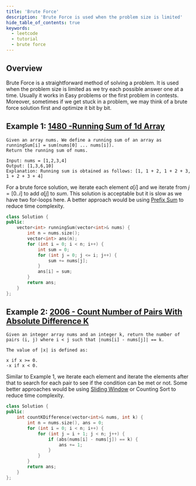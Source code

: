 ```yaml
---
title: 'Brute Force'
description: 'Brute Force is used when the problem size is limited'
hide_table_of_contents: true
keywords:
  - leetcode
  - tutorial
  - brute force
---
```


<TutorialAuthors names="@wingkwong"/>

## Overview

Brute Force is a straightforward method of solving a problem. It is used when the problem size is limited as we try each possible answer one at a time. Usually it works in Easy problems or the first problem in contests. Moreover, sometimes if we get stuck in a problem, we may think of a brute force solution first and optimize it bit by bit.

## Example 1: [1480 -Running Sum of 1d Array](https://leetcode.com/problems/running-sum-of-1d-array/)

```
Given an array nums. We define a running sum of an array as runningSum[i] = sum(nums[0] ... nums[i]).
Return the running sum of nums.

Input: nums = [1,2,3,4]
Output: [1,3,6,10]
Explanation: Running sum is obtained as follows: [1, 1 + 2, 1 + 2 + 3, 1 + 2 + 3 + 4]
```

For a brute force solution, we iterate each element $a[i]$ and we iterate from $j = [0 .. i]$ to add $a[j]$ to $sum$. This solution is acceptable but it is slow as we have two for-loops here. A better approach would be using [Prefix Sum](../basic-topics/prefix-sum) to reduce time complexity.

```cpp
class Solution {
public:
    vector<int> runningSum(vector<int>& nums) {
        int n = nums.size();
        vector<int> ans(n);
        for (int i = 0; i < n; i++) {
            int sum = 0;
            for (int j = 0; j <= i; j++) {
                sum += nums[j];
            }
            ans[i] = sum;
        }
        return ans;
    }
};
```

## Example 2: [2006 - Count Number of Pairs With Absolute Difference K](https://leetcode.com/problems/count-number-of-pairs-with-absolute-difference-k/)

```
Given an integer array nums and an integer k, return the number of pairs (i, j) where i < j such that |nums[i] - nums[j]| == k.

The value of |x| is defined as:

x if x >= 0.
-x if x < 0.
```

Similar to Example 1, we iterate each element and iterate the elements after that to search for each pair to see if the condition can be met or not. Some better approaches would be using [Sliding Window](../basic-topics/sliding-window) or Counting Sort to reduce time complexity.

```cpp
class Solution {
public:
    int countKDifference(vector<int>& nums, int k) {
        int n = nums.size(), ans = 0;
        for (int i = 0; i < n; i++) {
            for (int j = i + 1; j < n; j++) {
                if (abs(nums[i] - nums[j]) == k) {
                    ans += 1;
                }
            }
        }
        return ans;
    }
};
```
